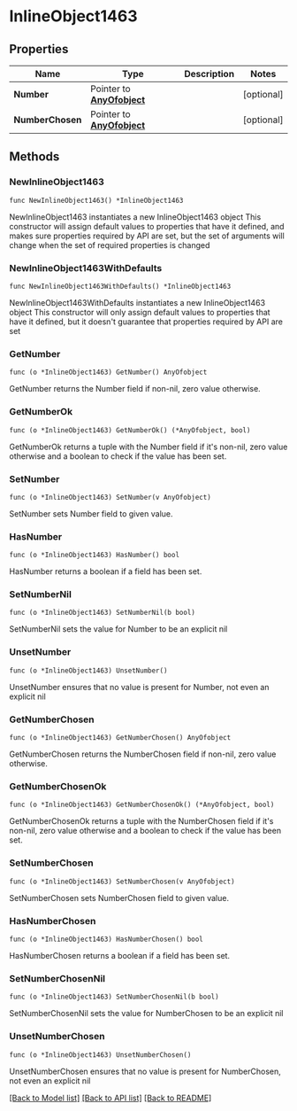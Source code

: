 # InlineObject1463

## Properties

Name | Type | Description | Notes
------------ | ------------- | ------------- | -------------
**Number** | Pointer to [**AnyOfobject**](anyOf&lt;object&gt;.md) |  | [optional] 
**NumberChosen** | Pointer to [**AnyOfobject**](anyOf&lt;object&gt;.md) |  | [optional] 

## Methods

### NewInlineObject1463

`func NewInlineObject1463() *InlineObject1463`

NewInlineObject1463 instantiates a new InlineObject1463 object
This constructor will assign default values to properties that have it defined,
and makes sure properties required by API are set, but the set of arguments
will change when the set of required properties is changed

### NewInlineObject1463WithDefaults

`func NewInlineObject1463WithDefaults() *InlineObject1463`

NewInlineObject1463WithDefaults instantiates a new InlineObject1463 object
This constructor will only assign default values to properties that have it defined,
but it doesn't guarantee that properties required by API are set

### GetNumber

`func (o *InlineObject1463) GetNumber() AnyOfobject`

GetNumber returns the Number field if non-nil, zero value otherwise.

### GetNumberOk

`func (o *InlineObject1463) GetNumberOk() (*AnyOfobject, bool)`

GetNumberOk returns a tuple with the Number field if it's non-nil, zero value otherwise
and a boolean to check if the value has been set.

### SetNumber

`func (o *InlineObject1463) SetNumber(v AnyOfobject)`

SetNumber sets Number field to given value.

### HasNumber

`func (o *InlineObject1463) HasNumber() bool`

HasNumber returns a boolean if a field has been set.

### SetNumberNil

`func (o *InlineObject1463) SetNumberNil(b bool)`

 SetNumberNil sets the value for Number to be an explicit nil

### UnsetNumber
`func (o *InlineObject1463) UnsetNumber()`

UnsetNumber ensures that no value is present for Number, not even an explicit nil
### GetNumberChosen

`func (o *InlineObject1463) GetNumberChosen() AnyOfobject`

GetNumberChosen returns the NumberChosen field if non-nil, zero value otherwise.

### GetNumberChosenOk

`func (o *InlineObject1463) GetNumberChosenOk() (*AnyOfobject, bool)`

GetNumberChosenOk returns a tuple with the NumberChosen field if it's non-nil, zero value otherwise
and a boolean to check if the value has been set.

### SetNumberChosen

`func (o *InlineObject1463) SetNumberChosen(v AnyOfobject)`

SetNumberChosen sets NumberChosen field to given value.

### HasNumberChosen

`func (o *InlineObject1463) HasNumberChosen() bool`

HasNumberChosen returns a boolean if a field has been set.

### SetNumberChosenNil

`func (o *InlineObject1463) SetNumberChosenNil(b bool)`

 SetNumberChosenNil sets the value for NumberChosen to be an explicit nil

### UnsetNumberChosen
`func (o *InlineObject1463) UnsetNumberChosen()`

UnsetNumberChosen ensures that no value is present for NumberChosen, not even an explicit nil

[[Back to Model list]](../README.md#documentation-for-models) [[Back to API list]](../README.md#documentation-for-api-endpoints) [[Back to README]](../README.md)


